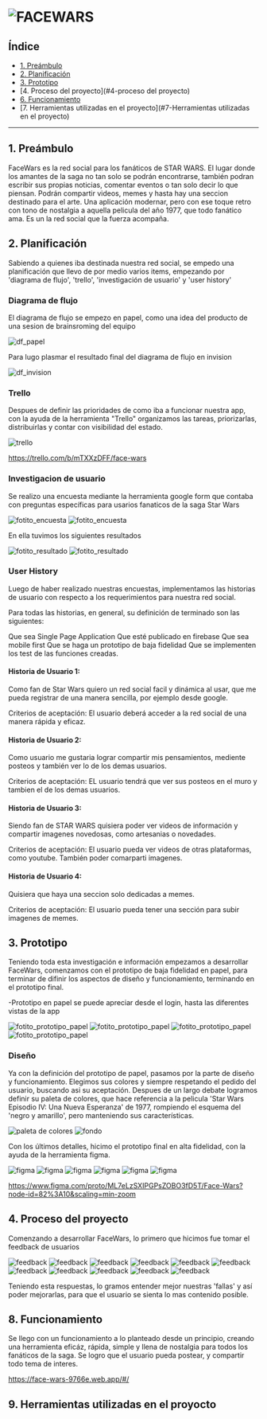 # ![FACEWARS](/imagenes/logotitulo.jpeg)


## Índice

* [1. Preámbulo](#1-preámbulo)
* [2. Planificación](#2-planificación)
* [3. Prototipo](#3-prototipo)
* [4. Proceso del proyecto](#4-proceso del proyecto)
* [6. Funcionamiento](#6-funcionamiento)
* [7. Herramientas utilizadas en el proyecto](#7-Herramientas utilizadas en el proyecto)

***

## 1. Preámbulo

FaceWars es la red social para los fanáticos de STAR WARS. El lugar donde los amantes de la saga no tan solo se podrán encontrarse, también podran escribir sus propias noticias, comentar eventos o tan solo decir lo que piensan. Podrán compartir videos, memes y hasta hay una seccion destinado para el arte. Una aplicación modernar, pero con ese toque retro con tono de nostalgia a aquella pelicula del año 1977, que todo fanático ama. Es un la red social que la fuerza acompaña.

## 2. Planificación

Sabiendo a quienes iba destinada nuestra red social, se empedo una planificación que llevo de por medio varios items, empezando por 'diagrama de flujo', 'trello', 'investigación de usuario' y 'user history'

### Diagrama de flujo

El diagrama de flujo se empezo en papel, como una idea del producto de una sesion de brainsroming del equipo 

![df_papel](/imagenes/dfpapel.jpeg)

Para lugo plasmar el resultado final del diagrama de flujo en invision 

![df_invision](/imagenes/dfinvision.jpeg)

### Trello

Despues de definir las prioridades de como iba a funcionar nuestra app, con la ayuda de la herramienta "Trello" organizamos las tareas, priorizarlas, distribuirlas y contar con visibilidad del estado.

![trello](/imagenes/trello.png)

<https://trello.com/b/mTXXzDFF/face-wars>

### Investigacion de usuario

Se realizo una encuesta mediante la herramienta google form que contaba con preguntas específicas para usarios fanaticos de la saga Star Wars

![fotito_encuesta](/imagenes/preguntasform.png)
![fotito_encuesta](/imagenes/preguntasform2.png)

En ella tuvimos los siguientes resultados 

![fotito_resultado](/imagenes/resultadoform.png)
![fotito_resultado](/imagenes/resultadoform2.png)

### User History

Luego de haber realizado nuestras encuestas, implementamos las historias de usuario con respecto a los requerimientos para nuestra red social.

Para todas las historias, en general, su definición de terminado son las siguientes:

Que sea Single Page Application
Que esté publicado en firebase
Que sea mobile first
Que se haga un prototipo de baja fidelidad
Que se implementen los test de las funciones creadas.

#### Historia de Usuario 1:

Como fan de Star Wars quiero un red social facil y dinámica al usar, que me pueda registrar de una manera sencilla, por ejemplo desde google.

Criterios de aceptación: El usuario deberá acceder a la red social de una manera rápida y eficaz.

#### Historia de Usuario 2:

Como usuario me gustaria lograr compartir mis pensamientos, mediente posteos y también ver lo de los demas usuarios.

Criterios de aceptación: EL usuario tendrá que ver sus posteos en el muro y tambien el de los demas usuarios.

#### Historia de Usuario 3:

Siendo fan de STAR WARS quisiera poder ver videos de información y compartir imagenes novedosas, como artesanias o novedades. 


Criterios de aceptación: El usuario pueda ver videos de otras plataformas, como youtube. También poder comarparti imagenes.

#### Historia de Usuario 4:

Quisiera que haya una seccion solo dedicadas a memes. 


Criterios de aceptación: El usuario pueda tener una sección para subir imagenes de memes.
  
## 3. Prototipo

Teniendo toda esta investigación e información empezamos a desarrollar FaceWars, comenzamos con el prototipo de baja fidelidad en papel, para terminar de difinir los aspectos de diseño y funcionamiento, terminando en el prototipo final. 

-Prototipo en papel se puede apreciar desde el login, hasta las diferentes vistas de la app

![fotito_prototipo_papel](/imagenes/propapel1.jpeg)
![fotito_prototipo_papel](/imagenes/propapel2.jpeg)
![fotito_prototipo_papel](/imagenes/propapel3.jpeg)
![fotito_prototipo_papel](/imagenes/propapel4.jpeg)

### Diseño

Ya con la definición del prototipo de papel, pasamos por la parte de diseño y funcionamiento. Elegimos sus colores y siempre respetando el pedido del usuario, buscando asi su aceptación.
Despues de un largo debate logramos definir su paleta de colores, que hace referencia a la pelicula 'Star Wars Episodio IV: Una Nueva Esperanza' de 1977, rompiendo el esquema del 'negro y amarillo', pero manteniendo sus características.

![paleta de colores](/imagenes/paletadecolores.jpeg)
![fondo](/imagenes/fondo.jpeg)

Con los últimos detalles, hicimo el prototipo final en alta fidelidad, con la ayuda de la herramienta figma. 

![figma](/imagenes/figma.png)
![figma](/imagenes/figma2.png)
![figma](/imagenes/figma3.png)
![figma](/imagenes/figma4.png)
![figma](/imagenes/figma5.png)
![figma](/imagenes/figma6.png)

<https://www.figma.com/proto/ML7eLzSXIPGPsZOBO3fD5T/Face-Wars?node-id=82%3A10&scaling=min-zoom>

## 4. Proceso del proyecto

Comenzando a desarrollar FaceWars, lo primero que hicimos fue tomar el feedback de usuarios

![feedback](/imagenes/maze.jpeg)
![feedback](/imagenes/maze2.jpeg)
![feedback](/imagenes/maze3.jpeg)
![feedback](/imagenes/maze4.jpeg)
![feedback](/imagenes/maze5.jpeg)
![feedback](/imagenes/maze6.jpeg)
![feedback](/imagenes/maze7.jpeg)
![feedback](/imagenes/maze8.jpeg)
![feedback](/imagenes/maze9.jpeg)
![feedback](/imagenes/maze10.jpeg)
![feedback](/imagenes/maze11.jpeg)

Teniendo esta respuestas, lo gramos entender mejor nuestras 'fallas' y así poder mejorarlas, para que el usuario se sienta lo mas contenido posible.


## 8. Funcionamiento

Se llego con un funcionamiento a lo planteado desde un principio, creando una herramienta eficáz, rápida, simple y llena de nostalgia para todos los fanáticos de la saga. Se logro que el usuario pueda postear, y compartir todo tema de interes. 

<https://face-wars-9766e.web.app/#/>


## 9. Herramientas utilizadas en el proyocto


